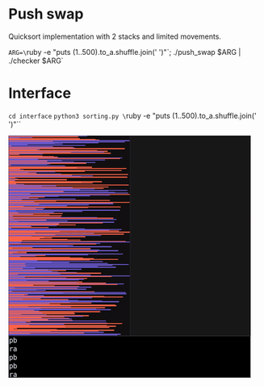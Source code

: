 # Push swap
Quicksort implementation with 2 stacks and limited movements.

`ARG=\`ruby -e "puts (1..500).to_a.shuffle.join(' ')"\`; ./push_swap $ARG | ./checker $ARG`

# Interface
`cd interface`
`python3 sorting.py \`ruby -e "puts (1..500).to_a.shuffle.join(' ')"\``

![](push-swap.gif?raw=true "push_swap")
